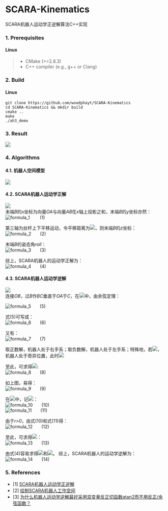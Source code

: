 #  SCARA-Kinematics
SCARA机器人运动学正逆解算法C++实现
### 1. Prerequisites
#### Linux
> - CMake (>=2.8.3)
> - C++ compiler (e.g., g++ or Clang)

### 2. Build
#### Linux
```shell
git clone https://github.com/woodphayt/SCARA-Kinematics
cd SCARA-Kinematics && mkdir build
cmake ..
make
./ah3_demo
```

### 3. Result
![](img/result.png)

### 4. Algorithms

#### 4.1. 机器人空间模型
![](img/scara_model.png)

#### 4.2. SCARA机器人运动学正解
![](img/forward.png)<br>
末端*B*的*x*坐标为向量*OA*与向量*AB*在*x*轴上投影之和，末端*B*的*y*坐标亦然：<br>
![formula_1](img/1.svg) &nbsp;&nbsp;&nbsp;&nbsp;&nbsp;&nbsp; (1)<br>


第三轴为丝杆上下平移运动，令平移距离为![](img/a.svg)，则末端*B*的*z*坐标：<br>
![formula_2](img/2.svg)&nbsp;&nbsp;&nbsp;&nbsp;&nbsp;&nbsp; (2)<br>

末端*B*的姿态角*roll*：<br>
![formula_3](img/3.svg)&nbsp;&nbsp;&nbsp;&nbsp;&nbsp;&nbsp; (3)<br>


综上，SCARA机器人的运动学正解为：<br>
![formula_4](img/4.svg)&nbsp;&nbsp;&nbsp;&nbsp;&nbsp;&nbsp; (4)<br>

#### 4.3. SCARA机器人运动学逆解
![](img/inverse.png)<br>
连接*OB*，过*B*作*BC*垂直于*OA*于*C*，在![](img/b.svg)中，由余弦定理：<br>

![formula_5](img/5.svg)&nbsp;&nbsp;&nbsp;&nbsp;&nbsp;&nbsp; (5)<br>

式(5)可写成：<br>
![formula_6](img/6.svg)&nbsp;&nbsp;&nbsp;&nbsp;&nbsp;&nbsp; (6)<br>

又有：<br>
![formula_7](img/7.svg)&nbsp;&nbsp;&nbsp;&nbsp;&nbsp;&nbsp; (7)<br>

取正数解，机器人处于右手系；取负数解，机器人处于左手系；特殊地，若![](img/c.svg)，机器人处于奇异位置，此时![](img/d.svg)

至此，可求得![](img/e.svg):<br>
![formula_8](img/8.svg)&nbsp;&nbsp;&nbsp;&nbsp;&nbsp;&nbsp; (8)<br>

如上图，易得：<br>
![formula_9](img/9.svg)&nbsp;&nbsp;&nbsp;&nbsp;&nbsp;&nbsp; (9)<br>

在![](img/f.svg)中，记![](img/g.svg)：<br>
![formula_10](img/10.svg)&nbsp;&nbsp;&nbsp;&nbsp;&nbsp;&nbsp; (10)<br>
![formula_11](img/11.svg)&nbsp;&nbsp;&nbsp;&nbsp;&nbsp;&nbsp; (11)<br>

由于*r>0*，由式(10)和式(11)得：<br>
![formula_12](img/12.svg)&nbsp;&nbsp;&nbsp;&nbsp;&nbsp;&nbsp; (12)<br>

至此，可求得![](img/h.svg)：<br>
![formula_13](img/13.svg)&nbsp;&nbsp;&nbsp;&nbsp;&nbsp;&nbsp; (13)<br>

由式(4)容易求得![](img/i.svg)和![](img/j.svg)。
综上，SCARA机器人的运动学逆解为：<br>
![formula_14](img/14.svg)&nbsp;&nbsp;&nbsp;&nbsp;&nbsp;&nbsp; (14)<br>

### 5. References
- [1] [SCARA机器人运动学正逆解](https://blog.csdn.net/maple_2014/article/details/104596998)
- [2] [绘制SCARA机器人工作空间](https://blog.csdn.net/maple_2014/article/details/104932733)
- [3] [为什么机器人运动学逆解最好采用双变量反正切函数atan2而不用反正/余弦函数？](https://blog.csdn.net/maple_2014/article/details/104594261)